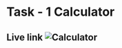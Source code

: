 # Task - 1 Calculator

## Live link ![Calculator](https://tusharamd.github.io/Developers-Days/Week_1/Task-1/)